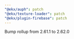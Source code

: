 ```yaml
---
"@ekx/auph": patch
"@ekx/texture-loader": patch
"@ekx/plugin-firebase": patch
---
```


Bump rollup from 2.61.1 to 2.62.0
